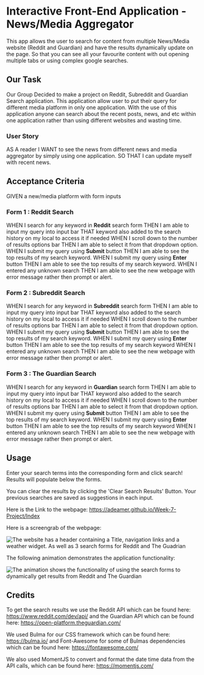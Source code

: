 # Interactive Front-End Application - News/Media Aggregator

This app allows the user to search for content from multiple News/Media website (Reddit and Guardian) and have the results dynamically update on the page. So that you can see all your favourite content with out opening multiple tabs or using complex google searches.

## Our Task

 Our Group Decided to make a project on Reddit, Subreddit and Guardian Search application. This application allow user to put their query for different media platform in only one application. With the use of this application anyone can search about the recent posts, news, and etc within one application rather than using different websites and wasting time. 

### User Story

AS A reader 
I  WANT to see the news from different news and media aggregator by simply using one application.
SO THAT I can update myself with recent news.
## Acceptance Criteria

GIVEN a new/media platform with form inputs 

### Form 1 : Reddit Search 
WHEN I search for any keyword in **Reddit** search form 
THEN I am able to input my query into input bar
THAT keyword also added to the search history on my local to access it if needed
WHEN I scroll down to the number of results options bar 
THEN I am able to select it from that dropdown option.
WHEN I submit my query using **Submit** button
THEN I am able to see the top results of my search keyword.
WHEN I submit my query using **Enter** button
THEN I am able to see the top results of my search keyword.
WHEN I entered any unknown search
THEN I am able to see the new webpage with error message rather then prompt or alert.

### Form 2 : Subreddit Search
WHEN I search for any keyword in **Subreddit** search form 
THEN I am able to input my query into input bar
THAT keyword also added to the search history on my local to access it if needed
WHEN I scroll down to the number of results options bar 
THEN I am able to select it from that dropdown option.
WHEN I submit my query using **Submit** button
THEN I am able to see the top results of my search keyword.
WHEN I submit my query using **Enter** button
THEN I am able to see the top results of my search keyword
WHEN I entered any unknown search
THEN I am able to see the new webpage with error message rather then prompt or alert.


### Form 3 : The Guardian Search
WHEN I search for any keyword in **Guardian** search form 
THEN I am able to input my query into input bar
THAT keyword also added to the search history on my local to access it if needed
WHEN I scroll down to the number of results options bar 
THEN I am able to select it from that dropdown option.
WHEN I submit my query using **Submit** button
THEN I am able to see the top results of my search keyword.
WHEN I submit my query using **Enter** button
THEN I am able to see the top results of my search keyword
WHEN I entered any unknown search
THEN I am able to see the new webpage with error message rather then prompt or alert.


## Usage

Enter your search terms into the corresponding form and click search! Results will populate below the forms. 

You can clear the results by clicking the 'Clear Search Results' Button. Your previous searches are saved as suggestions in each input.

Here is the Link to the webpage: https://adeamer.github.io/Week-7-Project/Index

Here is a screengrab of the webpage:

![The website has a header containing a Title, navigation links and a weather widget. As well as 3 search forms for Reddit and The Guadrian](./Assets/IMG/Screengrab.png)

The following animation demonstrates the application functionality:

![The animation shows the functionality of using the search forms to dynamically get results from Reddit and The Guardian](./Assets/IMG/Animation.gif)

## Credits

To get the search results we use the Reddit API which can be found here: https://www.reddit.com/dev/api/ and the Guardian API which can be found here: https://open-platform.theguardian.com/

We used Bulma for our CSS framework which can be found here: https://bulma.io/ and Font-Awesome for some of Bulmas dependencies which can be found here: https://fontawesome.com/

We also used MomentJS to convert and format the date time data from the API calls, which can be found here: https://momentjs.com/

